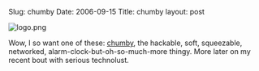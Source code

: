 Slug: chumby
Date: 2006-09-15
Title: chumby
layout: post

<img alt="logo.png" class="at-xid-6a010534988cd3970b0120a5b36995970c" id="image2374" src="http://steveivy.typepad.com/.a/6a010534988cd3970b0120a5b36995970c-pi" />

Wow, I so want one of these: [chumby](http://www.chumby.com/corporate), the hackable, soft, squeezable, networked, alarm-clock-but-oh-so-much-more thingy. More later on my recent bout with serious technolust.
